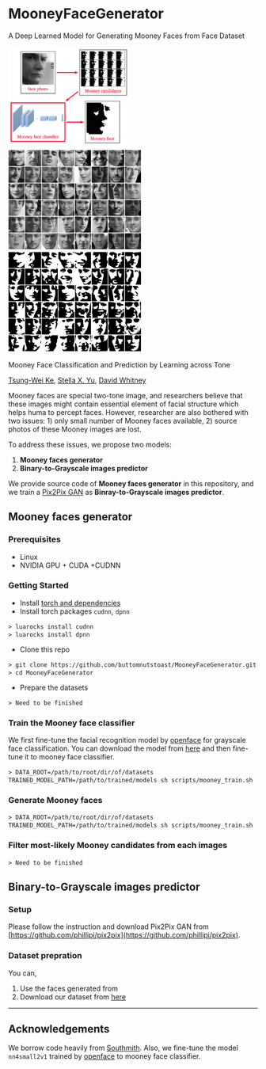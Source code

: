 # MooneyFaceGenerator
A Deep Learned Model for Generating Mooney Faces from Face Dataset

<img src="imgs/pipeline.png" width="250px"/>      <img src="imgs/facescrub_gray.png" width="270px"/>      <img src="imgs/facescrub_bw.png" width="270px"/>

Mooney Face Classification and Prediction by Learning across Tone

[Tsung-Wei Ke](https://www1.icsi.berkeley.edu/~twke/), [Stella X. Yu](https://www1.icsi.berkeley.edu/~stellayu/), [David Whitney](https://whitneylab.berkeley.edu/david_whitney.html)

Mooney faces are special two-tone image, and researchers believe that these images might contain essential element of facial structure which helps huma to percept faces. However, researcher are also bothered with two issues: 1) only small number of Mooney faces available, 2) source photos of these Mooney images are lost.

To address these issues, we propose two models:

1. **Mooney faces generator**
2. **Binary-to-Grayscale images predictor**

We provide source code of **Mooney faces generator** in this repository, and we train a [Pix2Pix GAN](https://phillipi.github.io/pix2pix/) as **Binray-to-Grayscale images predictor**.

## Mooney faces generator

### Prerequisites
* Linux
* NVIDIA GPU + CUDA +CUDNN

### Getting Started
* Install [torch and dependencies](https://github.com/torch/distro)
* Install torch packages `cudnn`, `dpnn`

```
> luarocks install cudnn
> luarocks install dpnn
```

* Clone this repo
```
> git clone https://github.com/buttomnutstoast/MooneyFaceGenerator.git
> cd MooneyFaceGenerator
```

* Prepare the datasets
```
> Need to be finished
```

### Train the Mooney face classifier
We first fine-tune the facial recognition model by [openface](https://cmusatyalab.github.io/openface/) for grayscale face classification. You can download the model from [here](#) and then fine-tune it to mooney face classifier.
```
> DATA_ROOT=/path/to/root/dir/of/datasets TRAINED_MODEL_PATH=/path/to/trained/models sh scripts/mooney_train.sh
```

### Generate Mooney faces
```
> DATA_ROOT=/path/to/root/dir/of/datasets TRAINED_MODEL_PATH=/path/to/trained/models sh scripts/mooney_train.sh
```

### Filter most-likely Mooney candidates from each images
```
> Need to be finished
```

## Binary-to-Grayscale images predictor

### Setup
Please follow the instruction and download Pix2Pix GAN from [https://github.com/phillipi/pix2pix](https://github.com/phillipi/pix2pix).

### Dataset prepration
You can,

1. Use the faces generated from 
2. Download our dataset from [here](#)

---

## Acknowledgements
We borrow code heavily from [Southmith](https://github.com/soumith/imagenet-multiGPU.torch). Also, we fine-tune the model `nn4small2v1` trained by [openface](https://cmusatyalab.github.io/openface/) to mooney face classifier.
